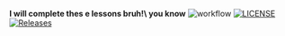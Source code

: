 **I will complete thes
e lessons bruh!\ you know**
![workflow](https://github.com/03006689/imy/actions/workflows/main.yml/badge.svg)
[![LICENSE](https://img.shields.io/github/license/03006689/devops.svg?style=flat-square)](https://github.com/03006689/devops/blob/master/LICENSE)
[![Releases](https://img.shields.io/github/release/03006689/devops/all.svg?style=flat-square)](https://github.com/03006689/devops/releases)
